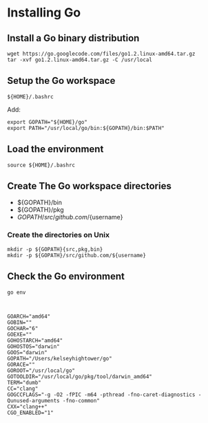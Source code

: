 # Installing Go

## Install a Go binary distribution
 
    wget https://go.googlecode.com/files/go1.2.linux-amd64.tar.gz
    tar -xvf go1.2.linux-amd64.tar.gz -C /usr/local

## Setup the Go workspace

    ${HOME}/.bashrc

Add:

    export GOPATH="${HOME}/go"
    export PATH="/usr/local/go/bin:${GOPATH}/bin:$PATH"

## Load the environment

    source ${HOME}/.bashrc

## Create The Go workspace directories

- ${GOPATH}/bin
- ${GOPATH}/pkg
- ${GOPATH}/src/github.com/${username}


### Create the directories on Unix

    mkdir -p ${GOPATH}{src,pkg,bin}
    mkdir -p ${GOPATH}/src/github.com/${username}

## Check the Go environment

    go env



	GOARCH="amd64"
	GOBIN=""
	GOCHAR="6"
	GOEXE=""
	GOHOSTARCH="amd64"
	GOHOSTOS="darwin"
	GOOS="darwin"
	GOPATH="/Users/kelseyhightower/go"
	GORACE=""
	GOROOT="/usr/local/go"
	GOTOOLDIR="/usr/local/go/pkg/tool/darwin_amd64"
	TERM="dumb"
	CC="clang"
	GOGCCFLAGS="-g -O2 -fPIC -m64 -pthread -fno-caret-diagnostics -Qunused-arguments -fno-common"
	CXX="clang++"
	CGO_ENABLED="1"
